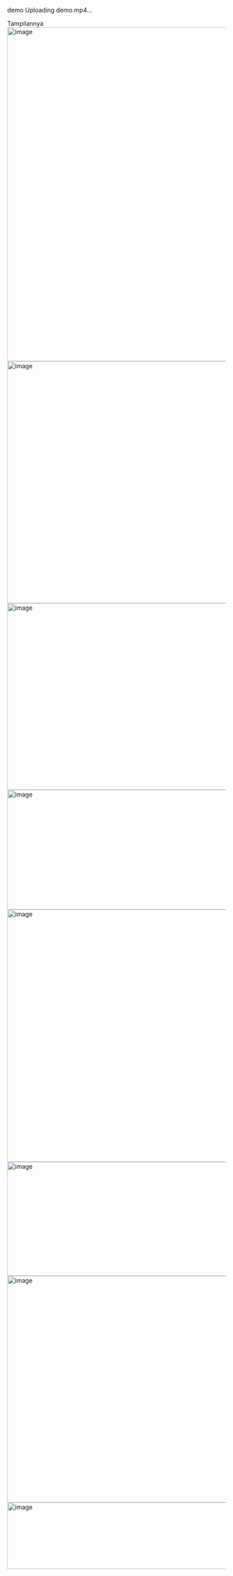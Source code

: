 demo
Uploading demo.mp4…


Tampilannya
<img width="1366" height="768" alt="image" src="https://github.com/user-attachments/assets/92656aca-d4c1-4969-a789-82afa3260881" />
<img width="1366" height="556" alt="image" src="https://github.com/user-attachments/assets/4e7e5746-ee52-4b73-acd8-e16c1f0eb848" />
<img width="1366" height="429" alt="image" src="https://github.com/user-attachments/assets/e40910a0-8338-4aaa-b2f6-0ccdb4254c0d" />
<img width="1366" height="275" alt="image" src="https://github.com/user-attachments/assets/32e853f9-1eb0-4975-b5bd-67ff25bd1b53" />
<img width="1364" height="580" alt="image" src="https://github.com/user-attachments/assets/cff64d38-535b-400c-83ce-a815c843b10f" />
<img width="1359" height="262" alt="image" src="https://github.com/user-attachments/assets/25c1efc5-8675-4c4d-b303-478c390225e3" />
<img width="1363" height="521" alt="image" src="https://github.com/user-attachments/assets/30f4fb35-4de3-4842-a51e-880bc580a3d0" />
<img width="1366" height="153" alt="image" src="https://github.com/user-attachments/assets/2484dc18-cced-4d8a-8740-8495eb772026" />
